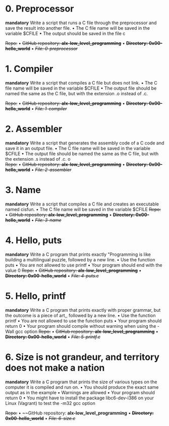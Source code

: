 # 0. Preprocessor
__mandatory__
Write a script that runs a C file through the preprocessor and save the result into another file.
•	The C file name will be saved in the variable $CFILE
•	The output should be saved in the file c

~~Repo:~~
•	~~GitHub repository: **alx-low_level_programming**~~
•	~~__Directory: 0x00-hello_world__~~
•	~~_File: 0-preprocessor_~~

# 1. Compiler
__mandatory__
Write a script that compiles a C file but does not link.
•	The C file name will be saved in the variable $CFILE
•	The output file should be named the same as the C file, but with the extension .o instead of .c.
 
~~Repo:~~
•	~~GitHub repository: **alx-low_level_programming**~~
•	~~__Directory: 0x00-hello_world__~~
•	~~_File: 1-compiler_~~

# 2. Assembler
__mandatory__
Write a script that generates the assembly code of a C code and save it in an output file.
•	The C file name will be saved in the variable $CFILE
•	The output file should be named the same as the C file, but with the extension .s instead of .c.
o	
~~Repo:~~
•	~~GitHub repository: **alx-low_level_programming**~~
•	~~__Directory: 0x00-hello_world__~~
•	~~_File: 2-assembler_~~

# 3. Name
__mandatory__
Write a script that compiles a C file and creates an executable named cisfun.
•	The C file name will be saved in the variable $CFILE 
~~Repo:~~
•	~~GitHub repository: **alx-low_level_programming**~~
•	~~__Directory: 0x00-hello_world__~~
•	~~_File: 3-name_~~

# 4. Hello, puts
__mandatory__
Write a C program that prints exactly "Programming is like building a multilingual puzzle, followed by a new line.
•	Use the function puts
•	You are not allowed to use printf
•	Your program should end with the value 0
~~Repo:~~
•	~~GitHub repository: **alx-low_level_programming**~~
•	~~__Directory: 0x00-hello_world__~~
•	~~_File: 4-puts.c_~~
 
# 5. Hello, printf
__mandatory__
Write a C program that prints exactly with proper grammar, but the outcome is a piece of art,, followed by a new line.
•	Use the function printf
•	You are not allowed to use the function puts
•	Your program should return 0
•	Your program should compile without warning when using the -Wall gcc option
~~Repo:~~
•	~~GitHub repository: **alx-low_level_programming**~~
•	~~__Directory: 0x00-hello_world__~~
•	~~_File: 5-printf.c_~~

# 6. Size is not grandeur, and territory does not make a nation
__mandatory__
Write a C program that prints the size of various types on the computer it is compiled and run on.
•	You should produce the exact same output as in the example
•	Warnings are allowed
•	Your program should return 0
•	You might have to install the package libc6-dev-i386 on your Linux (Vagrant) to test the -m32 gcc option


~~Repo:~~
•	~~GitHub repository: **alx-low_level_programming**
•	~~__Directory: 0x00-hello_world__~~
•	~~_File: 6-size.c_~~